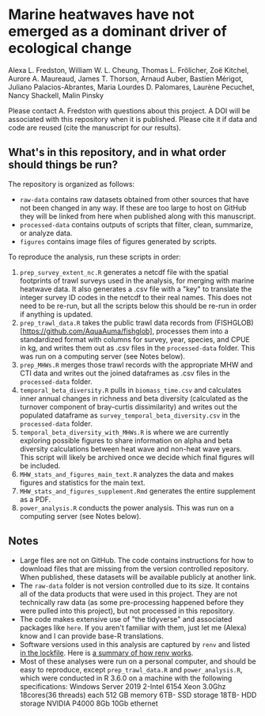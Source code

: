 # Marine heatwaves have not emerged as a dominant driver of ecological change

Alexa L. Fredston, William W. L. Cheung, Thomas L. Frölicher, Zoë Kitchel, Aurore A. Maureaud, James T. Thorson, Arnaud Auber, Bastien Mérigot, Juliano Palacios-Abrantes, Maria Lourdes D. Palomares, Laurène Pecuchet, Nancy Shackell, Malin Pinsky

Please contact A. Fredston with questions about this project. A DOI will be associated with this repository when it is published. Please cite it if data and code are reused (cite the manuscript for our results). 

## What's in this repository, and in what order should things be run?

The repository is organized as follows:

* `raw-data` contains raw datasets obtained from other sources that have not been changed in any way. If these are too large to host on GitHub they will be linked from here when published along with this manuscript. 
* `processed-data` contains outputs of scripts that filter, clean, summarize, or analyze data.
* `figures` contains image files of figures generated by scripts.

To reproduce the analysis, run these scripts in order:

1. `prep_survey_extent_nc.R` generates a netcdf file with the spatial footprints of trawl surveys used in the analysis, for merging with marine heatwave data. It also generates a .csv file with a "key" to translate the integer survey ID codes in the netcdf to their real names. This does not need to be re-run, but all the scripts below this should be re-run in order if anything is updated.
1. `prep_trawl_data.R` takes the public trawl data records from (FISHGLOB)[https://github.com/AquaAuma/fishglob], processes them into a standardized format with columns for survey, year, species, and CPUE in kg, and writes them out as .csv files in the `processed-data` folder. This was run on a computing server (see Notes below).
1. `prep_MHWs.R` merges those trawl records with the appropriate MHW and CTI data and writes out the joined dataframes as .csv files in the `processed-data` folder.
1. `temporal_beta_diversity.R` pulls in `biomass_time.csv` and calculates inner annual changes in richness and beta diversity (calculated as the turnover component of bray-curtis dissimilarity) and writes out the populated dataframe as `survey_temporal_beta_diversity.csv` in the `processed-data` folder.
1. `temporal_beta_diversity_with_MHWs.R` is where we are currently exploring possible figures to share information on alpha and beta diversity calculations between heat wave and non-heat wave years. This script will likely be archived once we decide which final figures will be included. 
1. `MHW_stats_and_figures_main_text.R` analyzes the data and makes figures and statistics for the main text. 
1. `MHW_stats_and_figures_supplement.Rmd` generates the entire supplement as a PDF. 
1. `power_analysis.R` conducts the power analysis. This was run on a computing server (see Notes below).

## Notes

* Large files are not on GitHub. The code contains instructions for how to download files that are missing from the version controlled repository. When published, these datasets will be available publicly at another link. 
* The `raw-data` folder is not version controlled due to its size. It contains all of the data products that were used in this project. They are not technically raw data (as some pre-processing happened before they were pulled into this project), but not processed in this repository. 
* The code makes extensive use of "the tidyverse" and associated packages like `here`. If you aren't familiar with them, just let me (Alexa) know and I can provide base-R translations. 
* Software versions used in this analysis are captured by `renv` and listed [in the lockfile](https://github.com/afredston/marine_heatwaves_trawl/blob/main/renv.lock). Here is [a summary of how renv works](https://rstudio.github.io/renv/articles/renv.html). 
* Most of these analyses were run on a personal computer, and should be easy to reproduce, except `prep_trawl_data.R` and `power_analysis.R`, which were conducted in R 3.6.0 on a machine with the following specifications: Windows Server 2019 2-Intel 6154 Xeon 3.0Ghz 18cores(36 threads) each 512 GB memory 6TB- SSD storage 18TB- HDD storage NVIDIA P4000 8Gb 10Gb ethernet

